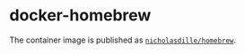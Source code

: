 # docker-homebrew

The container image is published as [`nicholasdille/homebrew`](https://hub.docker.com/repository/docker/nicholasdille/homebrew).

